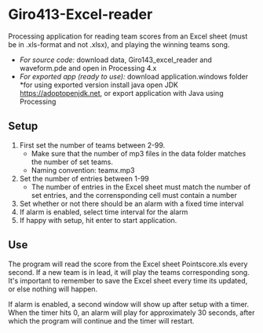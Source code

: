 # Giro413-Excel-reader
Processing application for reading team scores from an Excel sheet (must be in .xls-format and not .xlsx), and playing the winning teams song.

- *For source code:* download data, Giro143_excel_reader and waveform.pde and open in Processing 4.x
- *For exported app (ready to use):* download application.windows folder *for using exported version install java open JDK https://adoptopenjdk.net, or export application with Java using Processing

## Setup
1. First set the number of teams between 2-99.
   - Make sure that the number of mp3 files in the data folder matches the number of set teams.
   - Naming convention: teamx.mp3 
2. Set the number of entries between 1-99
   - The number of entries in the Excel sheet must match the number of set entries, and the corrensponding cell must contain a number
3. Set whether or not there should be an alarm with a fixed time interval 
4. If alarm is enabled, select time interval for the alarm 
5. If happy with setup, hit enter to start application.

## Use
The program will read the score from the Excel sheet Pointscore.xls every second. If a new team is in lead, it will play the teams corresponding song.
It's important to remember to save the Excel sheet every time its updated, or else nothing will happen.

If alarm is enabled, a second window will show up after setup with a timer. When the timer hits 0, an alarm will play for approximately 30 seconds, after which the program will continue and the timer will restart.
